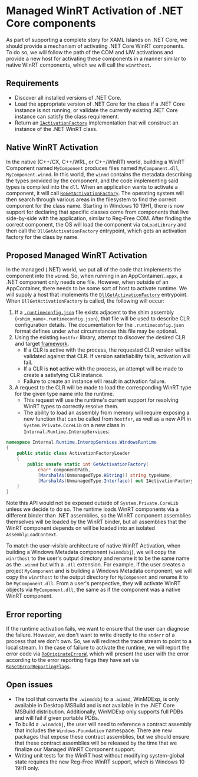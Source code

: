 # Managed WinRT Activation of .NET Core components

As part of supporting a complete story for XAML Islands on .NET Core, we should provide a mechanism of activating .NET Core WinRT components. To do so, we will follow the path of the COM and IJW activations and provide a new host for activating these components in a manner similar to native WinRT components, which we will call the `winrthost`.

## Requirements

* Discover all installed versions of .NET Core.
* Load the appropriate version of .NET Core for the class if a .NET Core instance is not running, or validate the currently existing .NET Core instance can satisfy the class requirement.
* Return an [`IActivationFactory`](https://docs.microsoft.com/windows/desktop/api/activation/nn-activation-iactivationfactory) implementation that will construct an instance of the .NET WinRT class.

## Native WinRT Activation

In the native (C++/CX, C++/WRL, or C++/WinRT) world, building a WinRT Component named `MyComponent` produces files named `MyComponent.dll`, `MyComponent.winmd`. In this world, the `winmd` contains the metadata describing the types provided by the component, and the code implementing said types is compiled into the `dll`. When an application wants to activate a component, it will call [`RoGetActivationFactory`](https://docs.microsoft.com/windows/desktop/api/roapi/nf-roapi-rogetactivationfactory). The operating system will then search through various areas in the filesystem to find the correct component for the class name. Starting in Windows 10 19H1, there is now support for declaring that specific classes come from components that live side-by-side with the application, similar to Reg-Free COM. After finding the correct component, the OS will load the component via `CoLoadLibrary` and then call the `DllGetActivationFactory` entrypoint, which gets an activation factory for the class by name.

## Proposed Managed WinRT Activation

In the managed (.NET) world, we put all of the code that implements the component into the `winmd`. So, when running in an AppContainer/`.appx`, a .NET component only needs one file. However, when outside of an AppContainer, there needs to be some sort of host to activate runtime. We will supply a host that implements the [`DllGetActivationFactory`](https://docs.microsoft.com/previous-versions//br205771(v=vs.85)) entrypoint. When `DllGetActivationFactory` is called, the following will occur:

1) If a [`.runtimeconfig.json`](https://github.com/dotnet/cli/blob/master/Documentation/specs/runtime-configuration-file.md) file exists adjacent to the shim assembly (`<shim_name>.runtimeconfig.json`), that file will be used to describe CLR configuration details. The documentation for the `.runtimeconfig.json` format defines under what circumstances this file may be optional.
2) Using the existing `hostfxr` library, attempt to discover the desired CLR and target [framework](https://docs.microsoft.com/en-us/dotnet/core/packages#frameworks).
   * If a CLR is active with the process, the requested CLR version will be validated against that CLR. If version satisfiability fails, activation will fail.
   * If a CLR is **not** active with the process, an attempt will be made to create a satisfying CLR instance.
   * Failure to create an instance will result in activation failure.
3) A request to the CLR will be made to load the corresponding WinRT type for the given type name into the runtime.
   * This request will use the runtime's current support for resolving WinRT types to correctly resolve them.
   * The ability to load an assembly from memory will require exposing a new function that can be called from `hostfxr`, as well as a new API in `System.Private.CoreLib` on a new class in `Internal.Runtime.InteropServices`:

```csharp
namespace Internal.Runtime.InteropServices.WindowsRuntime
{
    public static class ActivationFactoryLoader
    {
        public unsafe static int GetActivationFactory(
            char* componentPath,
            [MarshalAs(UnmanagedType.HString)] string typeName,
            [MarshalAs(UnmanagedType.Interface)] out IActivationFactory activationFactory);
    }
}
```

Note this API would not be exposed outside of `System.Private.CoreLib` unless we decide to do so. The runtime loads WinRT components via a different binder than .NET assemblies, so the WinRT component assemblies themselves will be loaded by the WinRT binder, but all assemblies that the WinRT component depends on will be loaded into an isolated `AssemblyLoadContext`.

To match the user-visible architecture of native WinRT Activation, when building a Windows Metadata component (`winmdobj`), we will copy the `winrthost` to the user's output directory and rename it to be the same name as the `.winmd` but with a `.dll` extension. For example, if the user creates a project `MyComponent` and is building a Windows Metadata component, we will copy the `winrthost` to the output directory for `MyComponent` and rename it to be `MyComponent.dll`. From a user's perspective, they will activate WinRT objects via `MyComponent.dll`, the same as if the component was a native WinRT component.

## Error reporting

If the runtime activation fails, we want to ensure that the user can diagnose the failure. However, we don't want to write directly to the `stderr` of a process that we don't own. So, we will redirect the trace stream to point to a local stream. In the case of failure to activate the runtime, we will report the error code via [`RoOriginateErrorW`](https://docs.microsoft.com/windows/desktop/api/roerrorapi/nf-roerrorapi-rooriginateerrorw), which will present the user with the error according to the error reporting flags they have set via [`RoSetErrorReportingFlags`](https://docs.microsoft.com/windows/desktop/api/roerrorapi/nf-roerrorapi-roseterrorreportingflags).

## Open issues

* The tool that converts the `.winmdobj` to a `.winmd`, WinMDExp, is only available in Desktop MSBuild and is not available in the .NET Core MSBuild distribution. Additionally, WinMDExp only supports full PDBs and will fail if given portable PDBs.
* To build a `.winmdobj`, the user will need to reference a contract assembly that includes the `Windows.Foundation` namespace. There are new packages that expose these contract assemblies, but we should ensure that these contract assemblies will be released by the time that we finalize our Managed WinRT Component support.
* Writing unit tests for the WinRT host without modifying system-global state requires the new Reg-Free WinRT support, which is Windows 10 19H1 only.
